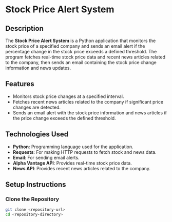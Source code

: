 # Stock Price Alert System

## Description

The **Stock Price Alert System** is a Python application that monitors the stock price of a specified company and sends an email alert if the percentage change in the stock price exceeds a defined threshold. The program fetches real-time stock price data and recent news articles related to the company, then sends an email containing the stock price change information and news updates.

## Features

- Monitors stock price changes at a specified interval.
- Fetches recent news articles related to the company if significant price changes are detected.
- Sends an email alert with the stock price information and news articles if the price change exceeds the defined threshold.

## Technologies Used

- **Python**: Programming language used for the application.
- **Requests**: For making HTTP requests to fetch stock and news data.
- **Email**: For sending email alerts.
- **Alpha Vantage API**: Provides real-time stock price data.
- **News API**: Provides recent news articles related to the company.

## Setup Instructions

### Clone the Repository

```bash
git clone <repository-url>
cd <repository-directory>
